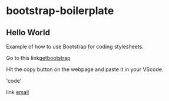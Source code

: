 # bootstrap-boilerplate

## Hello World

Example of how to use Bootstrap for coding stylesheets.

Go to this link[getbootstrap](https://getbootstrap.com/docs/5.1/getting-started/introduction/#starter-template)

Hit the copy button on the webpage and paste it in your VScode.

'code'

link [email](jaren.johnson96@gmail.com)
